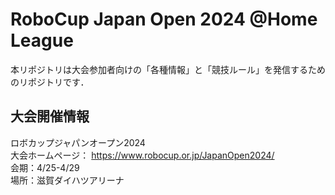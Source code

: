 # RoboCup Japan Open 2024 @Home League
本リポジトリは大会参加者向けの「各種情報」と「競技ルール」を発信するためのリポジトリです．

## 大会開催情報

ロボカップジャパンオープン2024  
大会ホームページ： https://www.robocup.or.jp/JapanOpen2024/  
会期：4/25-4/29  
場所：滋賀ダイハツアリーナ  